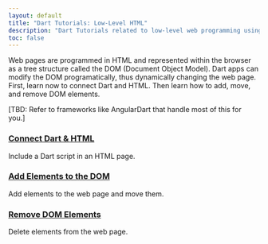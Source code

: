 ```yaml
---
layout: default
title: "Dart Tutorials: Low-Level HTML"
description: "Dart Tutorials related to low-level web programming using HTML."
toc: false
---
```


Web pages are programmed in HTML and represented within the browser as a tree structure
called the DOM (Document Object Model). Dart apps can modify the DOM programatically,
thus dynamically changing the web page. First, learn now to connect Dart and HTML.
Then learn how to add, move, and remove DOM elements.

[TBD: Refer to frameworks like AngularDart that
handle most of this for you.]

<div class="card-grid">
  <div class="card">
    <h3><a href="/tutorials/web/low-level-html/connect-dart-html">Connect Dart & HTML</a></h3>
    <p>Include a Dart script in an HTML page.</p>
  </div>
  <div class="card">
    <h3><a href="/tutorials/web/low-level-html/add-elements">Add Elements to the DOM</a></h3>
    <p>Add elements to the web page and move them.</p>
  </div>
  <div class="card">
    <h3><a href="/tutorials/web/low-level-html/remove-elements">Remove DOM Elements</a></h3>
    <p>Delete elements from the web page.</p>
  </div>
</div>
